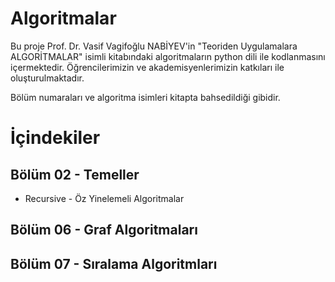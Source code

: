 # Algoritmalar

Bu proje Prof. Dr. Vasif Vagifoğlu NABİYEV'in "Teoriden Uygulamalara ALGORİTMALAR" isimli kitabındaki algoritmaların python dili ile kodlanmasını içermektedir. Öğrencilerimizin ve akademisyenlerimizin katkıları ile oluşturulmaktadır.

Bölüm numaraları ve algoritma isimleri kitapta bahsedildiği gibidir.

# İçindekiler

## Bölüm 02 - Temeller
* Recursive - Öz Yinelemeli Algoritmalar

## Bölüm 06 - Graf Algoritmaları

## Bölüm 07 - Sıralama Algoritmları


